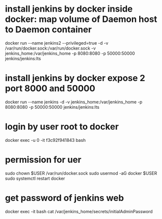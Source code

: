 

# install jenkins by docker inside docker: map volume of Daemon host to Daemon container
docker run --name jenkins2 --privileged=true -d -v /var/run/docker.sock:/var/run/docker.sock -v jenkins_home:/var/jenkins_home  -p 8080:8080 -p 50000:50000 jenkins/jenkins:lts


# install jenkins by docker expose 2 port 8000 and 50000
docker run --name jenkins -d -v jenkins_home:/var/jenkins_home -p 8080:8080 -p 50000:50000 jenkins/jenkins:lts




# login by user root to docker
docker exec -u 0 -it f3c92f941843  bash


# permission for uer
sudo chown $USER /var/run/docker.sock
sudo usermod -aG docker $USER
sudo systemctl restart docker

# get password of jenkins web
docker exec -it <container-ID> bash
cat /var/jenkins_home/secrets/initialAdminPassword
